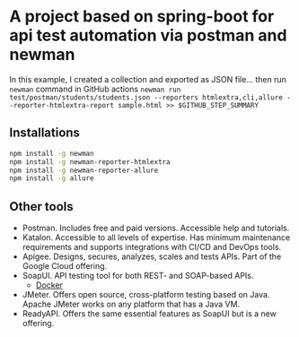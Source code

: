 # A project based on spring-boot for api test automation via postman and newman

In this example, I created a collection and exported as JSON file...
then run `newman` command in GitHub actions
`newman run test/postman/students/students.json --reporters htmlextra,cli,allure --reporter-htmlextra-report sample.html >> $GITHUB_STEP_SUMMARY`

## Installations
```BASH
npm install -g newman
npm install -g newman-reporter-htmlextra
npm install -g newman-reporter-allure
npm install -g allure

```

## Other tools
- Postman. Includes free and paid versions. Accessible help and tutorials.
- Katalon. Accessible to all levels of expertise. Has minimum maintenance requirements and supports integrations with CI/CD and DevOps tools.
- Apigee. Designs, secures, analyzes, scales and tests APIs. Part of the Google Cloud offering.
- SoapUI. API testing tool for both REST- and SOAP-based APIs.
  - [Docker](https://www.soapui.org/docs/test-automation/running-in-docker/)
- JMeter. Offers open source, cross-platform testing based on Java. Apache JMeter works on any platform that has a Java VM.
- ReadyAPI. Offers the same essential features as SoapUI but is a new offering.
